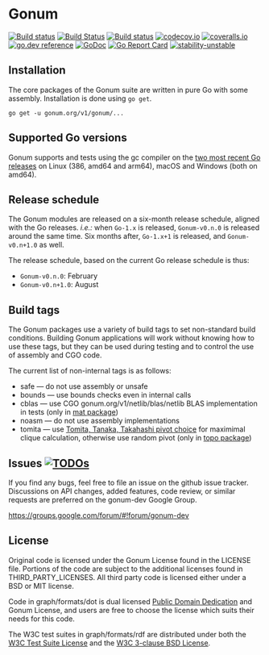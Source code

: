 # Gonum

[![Build status](https://github.com/gonum/gonum/workflows/CI/badge.svg)](https://github.com/gonum/gonum/actions)
[![Build Status](https://www.travis-ci.com/gonum/gonum.svg?branch=master)](https://www.travis-ci.com/gonum/gonum/branches)
[![Build status](https://ci.appveyor.com/api/projects/status/valslkp8sr50eepn/branch/master?svg=true)](https://ci.appveyor.com/project/Gonum/gonum/branch/master)
[![codecov.io](https://codecov.io/gh/gonum/gonum/branch/master/graph/badge.svg)](https://codecov.io/gh/gonum/gonum)
[![coveralls.io](https://coveralls.io/repos/gonum/gonum/badge.svg?branch=master&service=github)](https://coveralls.io/github/gonum/gonum?branch=master)
[![go.dev reference](https://pkg.go.dev/badge/gonum.org/v1/gonum)](https://pkg.go.dev/gonum.org/v1/gonum)
[![GoDoc](https://godoc.org/gonum.org/v1/gonum?status.svg)](https://godoc.org/gonum.org/v1/gonum)
[![Go Report Card](https://goreportcard.com/badge/github.com/gonum/gonum)](https://goreportcard.com/report/github.com/gonum/gonum)
[![stability-unstable](https://img.shields.io/badge/stability-unstable-yellow.svg)](https://github.com/emersion/stability-badges#unstable)

## Installation

The core packages of the Gonum suite are written in pure Go with some assembly.
Installation is done using `go get`.
```
go get -u gonum.org/v1/gonum/...
```

## Supported Go versions

Gonum supports and tests using the gc compiler on the [two most recent Go releases](https://github.com/gonum/gonum/blob/master/.travis.yml#L8-L12) on Linux (386, amd64 and arm64), macOS and Windows (both on amd64).

## Release schedule

The Gonum modules are released on a six-month release schedule, aligned with the Go releases.
_i.e.:_ when `Go-1.x` is released, `Gonum-v0.n.0` is released around the same time.
Six months after, `Go-1.x+1` is released, and `Gonum-v0.n+1.0` as well.

The release schedule, based on the current Go release schedule is thus:

- `Gonum-v0.n.0`: February
- `Gonum-v0.n+1.0`: August

## Build tags

The Gonum packages use a variety of build tags to set non-standard build conditions.
Building Gonum applications will work without knowing how to use these tags, but they can be used during testing and to control the use of assembly and CGO code.

The current list of non-internal tags is as follows:

- safe — do not use assembly or unsafe
- bounds — use bounds checks even in internal calls
- cblas — use CGO gonum.org/v1/netlib/blas/netlib BLAS implementation in tests (only in [mat package](https://godoc.org/gonum.org/v1/gonum/mat))
- noasm — do not use assembly implementations
- tomita — use [Tomita, Tanaka, Takahashi pivot choice](https://doi.org/10.1016%2Fj.tcs.2006.06.015) for maximimal clique calculation, otherwise use random pivot (only in [topo package](https://godoc.org/gonum.org/v1/gonum/graph/topo))


## Issues [![TODOs](https://badgen.net/https/api.tickgit.com/badgen/github.com/gonum/gonum)](https://www.tickgit.com/browse?repo=github.com/gonum/gonum)

If you find any bugs, feel free to file an issue on the github issue tracker. Discussions on API changes, added features, code review, or similar requests are preferred on the gonum-dev Google Group.

https://groups.google.com/forum/#!forum/gonum-dev

## License

Original code is licensed under the Gonum License found in the LICENSE file. Portions of the code are subject to the additional licenses found in THIRD_PARTY_LICENSES. All third party code is licensed either under a BSD or MIT license.

Code in graph/formats/dot is dual licensed [Public Domain Dedication](https://creativecommons.org/publicdomain/zero/1.0/) and Gonum License, and users are free to choose the license which suits their needs for this code.

The W3C test suites in graph/formats/rdf are distributed under both the [W3C Test Suite License](http://www.w3.org/Consortium/Legal/2008/04-testsuite-license) and the [W3C 3-clause BSD License](http://www.w3.org/Consortium/Legal/2008/03-bsd-license).
